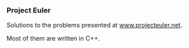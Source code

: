 ### Project Euler
Solutions to the problems presented at www.projecteuler.net.

Most of them are written in C++.
